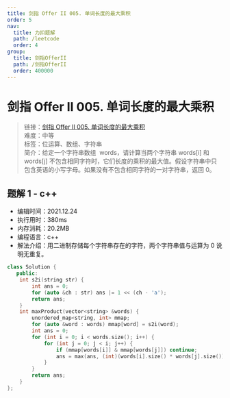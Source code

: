 ```yaml
---
title: 剑指 Offer II 005. 单词长度的最大乘积
order: 5
nav:
  title: 力扣题解
  path: /leetcode
  order: 4
group:
  title: 剑指OfferII
  path: /剑指OfferII
  order: 400000
---
```


# 剑指 Offer II 005. 单词长度的最大乘积

> 链接：[剑指 Offer II 005. 单词长度的最大乘积](https://leetcode-cn.com/problems/aseY1I/)  
> 难度：中等  
> 标签：位运算、数组、字符串  
> 简介：给定一个字符串数组  words，请计算当两个字符串 words[i] 和 words[j] 不包含相同字符时，它们长度的乘积的最大值。假设字符串中只包含英语的小写字母。如果没有不包含相同字符的一对字符串，返回 0。

## 题解 1 - c++

- 编辑时间：2021.12.24
- 执行用时：380ms
- 内存消耗：20.2MB
- 编程语言：c++
- 解法介绍：用二进制存储每个字符串存在的字符，两个字符串值与运算为 0 说明无重复。

```cpp
class Solution {
   public:
    int s2i(string str) {
        int ans = 0;
        for (auto &ch : str) ans |= 1 << (ch - 'a');
        return ans;
    }
    int maxProduct(vector<string> &words) {
        unordered_map<string, int> mmap;
        for (auto &word : words) mmap[word] = s2i(word);
        int ans = 0;
        for (int i = 0; i < words.size(); i++) {
            for (int j = 0; j < i; j++) {
                if (mmap[words[i]] & mmap[words[j]]) continue;
                ans = max(ans, (int)(words[i].size() * words[j].size()));
            }
        }
        return ans;
    }
};
```
